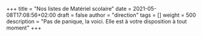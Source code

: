 +++
title       = "Nos listes de Matériel scolaire"
date        = 2021-05-08T17:08:56+02:00
draft       = false
author      = "direction"
tags        = []
weight      = 500
description = "Pas de panique, la voici. Elle est à votre disposition à tout moment"
+++
